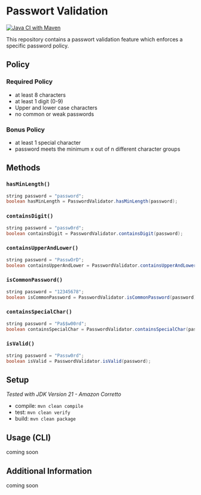 # Passwort Validation
[![Java CI with Maven](https://github.com/simonsagstetter/password-validation/actions/workflows/ci.yml/badge.svg?branch=main)](https://github.com/simonsagstetter/password-validation/actions/workflows/ci.yml)

This repository contains a passwort validation feature which enforces a specific password policy.

## Policy

### Required Policy

- at least 8 characters
- at least 1 digit (0-9)
- Upper and lower case characters
- no common or weak passwords

### Bonus Policy

- at least 1 special character
- password meets the minimum x out of n different character groups

## Methods

### `hasMinLength()`

```java
string password = "password";
boolean hasMinLength = PasswordValidator.hasMinLength(password);
```

### `containsDigit()`

```java
string password = "passw0rd";
boolean containsDigit = PasswordValidator.containsDigit(password);
```

### `containsUpperAndLower()`

```java
string password = "PasswÖrD";
boolean containsUpperAndLower = PasswordValidator.containsUpperAndLower(password);
```

### `isCommonPassword()`

```java
string password = "12345678";
boolean isCommonPassword = PasswordValidator.isCommonPassword(password);
```

### `containsSpecialChar()`

```java
string password = "Pa$$w00rd";
boolean containsSpecialChar = PasswordValidator.containsSpecialChar(password);
```

### `isValid()`

```java
string password = "Passw0rd";
boolean isValid = PasswordValidator.isValid(password);
```

## Setup
*Tested with JDK Version 21 - Amazon Corretto*

- compile: `mvn clean compile`
- test: `mvn clean verify`
- build: `mvn clean package `

## Usage (CLI)

coming soon

## Additional Information

coming soon